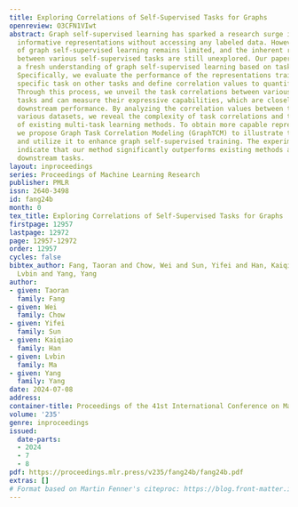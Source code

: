 ```yaml
---
title: Exploring Correlations of Self-Supervised Tasks for Graphs
openreview: O3CFN1VIwt
abstract: Graph self-supervised learning has sparked a research surge in training
  informative representations without accessing any labeled data. However, our understanding
  of graph self-supervised learning remains limited, and the inherent relationships
  between various self-supervised tasks are still unexplored. Our paper aims to provide
  a fresh understanding of graph self-supervised learning based on task correlations.
  Specifically, we evaluate the performance of the representations trained by one
  specific task on other tasks and define correlation values to quantify task correlations.
  Through this process, we unveil the task correlations between various self-supervised
  tasks and can measure their expressive capabilities, which are closely related to
  downstream performance. By analyzing the correlation values between tasks across
  various datasets, we reveal the complexity of task correlations and the limitations
  of existing multi-task learning methods. To obtain more capable representations,
  we propose Graph Task Correlation Modeling (GraphTCM) to illustrate the task correlations
  and utilize it to enhance graph self-supervised training. The experimental results
  indicate that our method significantly outperforms existing methods across various
  downstream tasks.
layout: inproceedings
series: Proceedings of Machine Learning Research
publisher: PMLR
issn: 2640-3498
id: fang24b
month: 0
tex_title: Exploring Correlations of Self-Supervised Tasks for Graphs
firstpage: 12957
lastpage: 12972
page: 12957-12972
order: 12957
cycles: false
bibtex_author: Fang, Taoran and Chow, Wei and Sun, Yifei and Han, Kaiqiao and Ma,
  Lvbin and Yang, Yang
author:
- given: Taoran
  family: Fang
- given: Wei
  family: Chow
- given: Yifei
  family: Sun
- given: Kaiqiao
  family: Han
- given: Lvbin
  family: Ma
- given: Yang
  family: Yang
date: 2024-07-08
address:
container-title: Proceedings of the 41st International Conference on Machine Learning
volume: '235'
genre: inproceedings
issued:
  date-parts:
  - 2024
  - 7
  - 8
pdf: https://proceedings.mlr.press/v235/fang24b/fang24b.pdf
extras: []
# Format based on Martin Fenner's citeproc: https://blog.front-matter.io/posts/citeproc-yaml-for-bibliographies/
---
```

